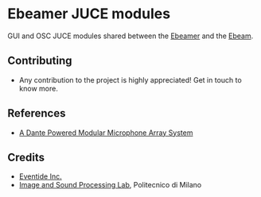 # Ebeamer JUCE modules

GUI and OSC JUCE modules shared between the [Ebeamer](https://github.com/polimi-ispl/ebeamer) and the [Ebeam](https://github.com/luca-bondi/ebeam).

## Contributing
- Any contribution to the project is highly appreciated! Get in touch to know more.

## References
- [A Dante Powered Modular Microphone Array System](http://www.aes.org/e-lib/browse.cfm?elib=19743)

## Credits
- [Eventide Inc.](https://www.eventideaudio.com/)
- [Image and Sound Processing Lab](http://ispl.deib.polimi.it/), Politecnico di Milano
